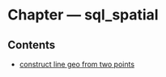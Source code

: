 ﻿
# Chapter &mdash; sql_spatial
## Contents
 
* [construct line geo from two points](construct_line_geo_from_two_points.md)
